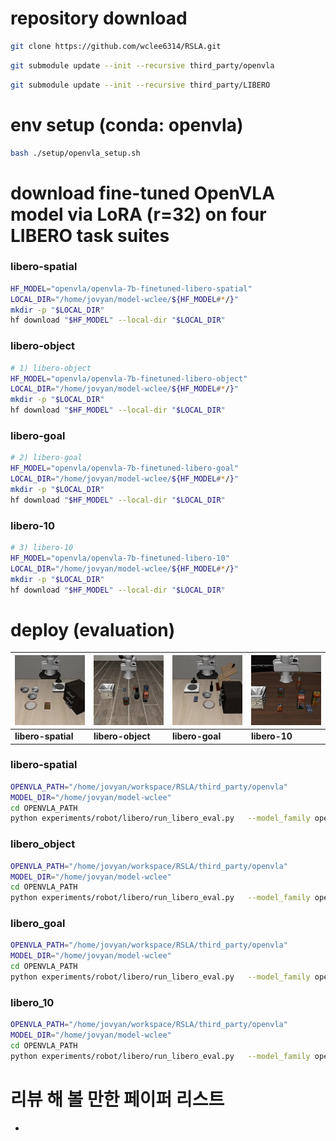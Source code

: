 # repository download
```bash
git clone https://github.com/wclee6314/RSLA.git
```
```bash
git submodule update --init --recursive third_party/openvla
```
```bash
git submodule update --init --recursive third_party/LIBERO
```

# env setup (conda: openvla)
```bash
bash ./setup/openvla_setup.sh
```

# download fine-tuned OpenVLA model via LoRA (r=32) on four LIBERO task suites


### libero-spatial
```bash
HF_MODEL="openvla/openvla-7b-finetuned-libero-spatial"
LOCAL_DIR="/home/jovyan/model-wclee/${HF_MODEL#*/}"  
mkdir -p "$LOCAL_DIR"
hf download "$HF_MODEL" --local-dir "$LOCAL_DIR"
```

### libero-object
```bash
# 1) libero-object
HF_MODEL="openvla/openvla-7b-finetuned-libero-object"
LOCAL_DIR="/home/jovyan/model-wclee/${HF_MODEL#*/}"
mkdir -p "$LOCAL_DIR"
hf download "$HF_MODEL" --local-dir "$LOCAL_DIR"
```

### libero-goal
```bash
# 2) libero-goal
HF_MODEL="openvla/openvla-7b-finetuned-libero-goal"
LOCAL_DIR="/home/jovyan/model-wclee/${HF_MODEL#*/}"
mkdir -p "$LOCAL_DIR"
hf download "$HF_MODEL" --local-dir "$LOCAL_DIR"
```

### libero-10
```bash
# 3) libero-10
HF_MODEL="openvla/openvla-7b-finetuned-libero-10"
LOCAL_DIR="/home/jovyan/model-wclee/${HF_MODEL#*/}"
mkdir -p "$LOCAL_DIR"
hf download "$HF_MODEL" --local-dir "$LOCAL_DIR"
```

# deploy (evaluation)
| ![libero-spatial](./video/libero_spatial.gif) | ![libero-object](./video/libero_object.gif) | ![libero-goal](./video/libero_goal.gif) | ![libero-10](./video/libero_10.gif) |
|---|---|---|---|
| **libero-spatial** | **libero-object** | **libero-goal** | **libero-10** |

### libero-spatial
```bash
OPENVLA_PATH="/home/jovyan/workspace/RSLA/third_party/openvla"
MODEL_DIR="/home/jovyan/model-wclee"
cd OPENVLA_PATH
python experiments/robot/libero/run_libero_eval.py   --model_family openvla   --pretrained_checkpoint $MODEL_DIR/openvla/openvla-7b-finetuned-libero-spatial   --task_suite_name libero_spatial   --center_crop True --use_wandb True --wandb_project openvla_eval --wandb_entity wclee-korea-advanced-institute-of-science-and-technology
```

### libero_object
```bash
OPENVLA_PATH="/home/jovyan/workspace/RSLA/third_party/openvla"
MODEL_DIR="/home/jovyan/model-wclee"
cd OPENVLA_PATH
python experiments/robot/libero/run_libero_eval.py   --model_family openvla   --pretrained_checkpoint $MODEL_DIR/openvla/openvla-7b-finetuned-libero-object   --task_suite_name libero_object   --center_crop True --use_wandb True --wandb_project openvla_eval --wandb_entity wclee-korea-advanced-institute-of-science-and-technology
```

### libero_goal
```bash
OPENVLA_PATH="/home/jovyan/workspace/RSLA/third_party/openvla"
MODEL_DIR="/home/jovyan/model-wclee"
cd OPENVLA_PATH
python experiments/robot/libero/run_libero_eval.py   --model_family openvla   --pretrained_checkpoint $MODEL_DIR/openvla/openvla-7b-finetuned-libero-goal   --task_suite_name libero_goal   --center_crop True --use_wandb True --wandb_project openvla_eval --wandb_entity wclee-korea-advanced-institute-of-science-and-technology
```

### libero_10
```bash
OPENVLA_PATH="/home/jovyan/workspace/RSLA/third_party/openvla"
MODEL_DIR="/home/jovyan/model-wclee"
cd OPENVLA_PATH
python experiments/robot/libero/run_libero_eval.py   --model_family openvla   --pretrained_checkpoint $MODEL_DIR/openvla/openvla-7b-finetuned-libero-10   --task_suite_name libero_10   --center_crop True --use_wandb True --wandb_project openvla_eval --wandb_entity wclee-korea-advanced-institute-of-science-and-technology
```

# 리뷰 해 볼 만한 페이퍼 리스트
- 